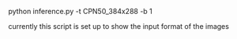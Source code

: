 python inference.py -t CPN50_384x288 -b 1


currently this script is set up to show the input format of the images
